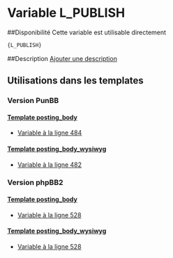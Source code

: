 # Variable L_PUBLISH

##Disponibilité
Cette variable est utilisable directement

```html
{L_PUBLISH}
```

##Description
[Ajouter une description](https://fa-tvars.appspot.com/var/L_PUBLISH)

## Utilisations dans les templates

### Version PunBB

#### [Template posting_body](punbb/posting_body.md#readme)
* [Variable &agrave; la ligne 484](../punbb/posting_body.tpl#L484)

#### [Template posting_body_wysiwyg](punbb/posting_body_wysiwyg.md#readme)
* [Variable &agrave; la ligne 482](../punbb/posting_body_wysiwyg.tpl#L482)

### Version phpBB2

#### [Template posting_body](subsilver/posting_body.md#readme)
* [Variable &agrave; la ligne 528](../subsilver/posting_body.tpl#L528)

#### [Template posting_body_wysiwyg](subsilver/posting_body_wysiwyg.md#readme)
* [Variable &agrave; la ligne 528](../subsilver/posting_body_wysiwyg.tpl#L528)